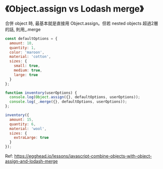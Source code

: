 # 《Object.assign vs Lodash merge》
合併 object 時, 最基本就是直接用 Object.assign。但若 nested objects 超過2層的話, 則用_.merge
```javascript
const defaultOptions = {
  amount: 10,
  quantity: 1,
  color: 'maroon',
  material: 'cotton',
  sizes: {
    small: true,
    medium: true,
    large: true
  }
};

function inventory(userOptions) {
  console.log(Object.assign({}, defaultOptions, userOptions));
  console.log(_.merge({}, defaultOptions, userOptions));
};

inventory({
  amount: 15,
  quantity: 6,
  material: 'wool',
  sizes: {
    extraLarge: true
  }
});
```

Ref: https://egghead.io/lessons/javascript-combine-objects-with-object-assign-and-lodash-merge
